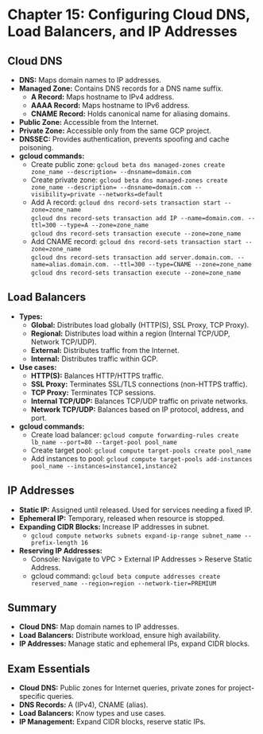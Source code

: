 # Chapter 15: Configuring Cloud DNS, Load Balancers, and IP Addresses

## Cloud DNS
- **DNS:** Maps domain names to IP addresses.
- **Managed Zone:** Contains DNS records for a DNS name suffix.
  - **A Record:** Maps hostname to IPv4 address.
  - **AAAA Record:** Maps hostname to IPv6 address.
  - **CNAME Record:** Holds canonical name for aliasing domains.
- **Public Zone:** Accessible from the Internet.
- **Private Zone:** Accessible only from the same GCP project.
- **DNSSEC:** Provides authentication, prevents spoofing and cache poisoning.
- **gcloud commands:**
  - Create public zone: `gcloud beta dns managed-zones create zone_name --description= --dnsname=domain.com`
  - Create private zone: `gcloud beta dns managed-zones create zone_name --description= --dnsname=domain.com --visibility=private --networks=default`
  - Add A record: `gcloud dns record-sets transaction start --zone=zone_name` \
    `gcloud dns record-sets transaction add IP --name=domain.com. --ttl=300 --type=A --zone=zone_name` \
    `gcloud dns record-sets transaction execute --zone=zone_name`
  - Add CNAME record: `gcloud dns record-sets transaction start --zone=zone_name` \
    `gcloud dns record-sets transaction add server.domain.com. --name=alias.domain.com. --ttl=300 --type=CNAME --zone=zone_name` \
    `gcloud dns record-sets transaction execute --zone=zone_name`

## Load Balancers
- **Types:**
  - **Global:** Distributes load globally (HTTP(S), SSL Proxy, TCP Proxy).
  - **Regional:** Distributes load within a region (Internal TCP/UDP, Network TCP/UDP).
  - **External:** Distributes traffic from the Internet.
  - **Internal:** Distributes traffic within GCP.
- **Use cases:**
  - **HTTP(S):** Balances HTTP/HTTPS traffic.
  - **SSL Proxy:** Terminates SSL/TLS connections (non-HTTPS traffic).
  - **TCP Proxy:** Terminates TCP sessions.
  - **Internal TCP/UDP:** Balances TCP/UDP traffic on private networks.
  - **Network TCP/UDP:** Balances based on IP protocol, address, and port.
- **gcloud commands:**
  - Create load balancer: `gcloud compute forwarding-rules create lb_name --port=80 --target-pool pool_name`
  - Create target pool: `gcloud compute target-pools create pool_name`
  - Add instances to pool: `gcloud compute target-pools add-instances pool_name --instances=instance1,instance2`

## IP Addresses
- **Static IP:** Assigned until released. Used for services needing a fixed IP.
- **Ephemeral IP:** Temporary, released when resource is stopped.
- **Expanding CIDR Blocks:** Increase IP addresses in subnet.
  - `gcloud compute networks subnets expand-ip-range subnet_name --prefix-length 16`
- **Reserving IP Addresses:** 
  - Console: Navigate to VPC > External IP Addresses > Reserve Static Address.
  - gcloud command: `gcloud beta compute addresses create reserved_name --region=region --network-tier=PREMIUM`

## Summary
- **Cloud DNS:** Map domain names to IP addresses.
- **Load Balancers:** Distribute workload, ensure high availability.
- **IP Addresses:** Manage static and ephemeral IPs, expand CIDR blocks.

## Exam Essentials
- **Cloud DNS:** Public zones for Internet queries, private zones for project-specific queries.
- **DNS Records:** A (IPv4), CNAME (alias).
- **Load Balancers:** Know types and use cases.
- **IP Management:** Expand CIDR blocks, reserve static IPs.
